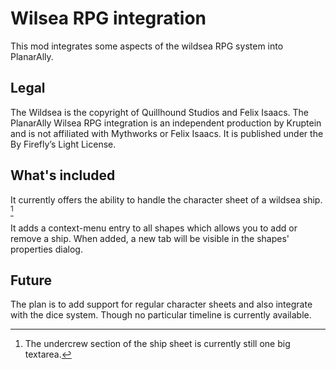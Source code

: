 # Wilsea RPG integration

This mod integrates some aspects of the wildsea RPG system into PlanarAlly.

## Legal

The Wildsea is the copyright of Quillhound Studios and Felix Isaacs.
The PlanarAlly Wilsea RPG integration is an independent production by Kruptein and is not affiliated with Mythworks or Felix Isaacs. It is published under the By Firefly’s Light License.

## What's included

It currently offers the ability to handle the character sheet of a wildsea ship. [^1]

It adds a context-menu entry to all shapes which allows you to add or remove a ship.
When added, a new tab will be visible in the shapes' properties dialog.

## Future

The plan is to add support for regular character sheets and also integrate with the dice system.
Though no particular timeline is currently available.

[^1]: The undercrew section of the ship sheet is currently still one big textarea.
